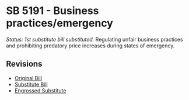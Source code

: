 # SB 5191 - Business practices/emergency
*Status: 1st substitute bill substituted.*
Regulating unfair business practices and prohibiting predatory price increases during states of emergency.

## Revisions
* [Original Bill](1/)
* [Substitute Bill](S/)
* [Engrossed Substitute](S.E/)